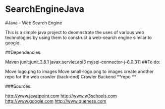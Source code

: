 # SearchEngineJava
#Java - Web Search Engine

This is a simple java project to deomnstrate the uses of various web technologies by using them to construct a web-search engine similar to google.

##Dependencies:

Maven junit:junit.3.8.1
javax.servlet.api3
mysql-connector-j-8.0.311
##To do:

Move logo.png to images
Move small-logo.png to images
create another repo for the web crawler (back-end)
Crawler Backend **repo **

###Sources:

http://www.javatpoint.com
http://www.w3schools.com
http://www.google.com
http://www.queness.com
